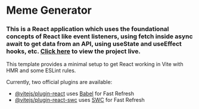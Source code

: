 # Meme Generator

### This is a React application which uses the foundational concepts of React like event listeners, using fetch inside async await to get data from an API, using useState and useEffect hooks, etc. [Click here](https://aayushthakur1999.github.io/meme-generator/) to view the project live.

This template provides a minimal setup to get React working in Vite with HMR and some ESLint rules.

Currently, two official plugins are available:

- [@vitejs/plugin-react](https://github.com/vitejs/vite-plugin-react/blob/main/packages/plugin-react/README.md) uses [Babel](https://babeljs.io/) for Fast Refresh
- [@vitejs/plugin-react-swc](https://github.com/vitejs/vite-plugin-react-swc) uses [SWC](https://swc.rs/) for Fast Refresh
